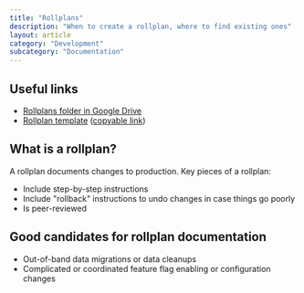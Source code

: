 ```yaml
---
title: "Rollplans"
description: "When to create a rollplan, where to find existing ones"
layout: article
category: "Development"
subcategory: "Documentation"
---
```


## Useful links

- [Rollplans folder in Google Drive][gdrive-folder]
- [Rollplan template][rollplan-template] ([copyable link][copy-link])

[gdrive-folder]: https://drive.google.com/drive/folders/1Dh_1djujFno8T8XkrwTV5UkVAO3NxWC0
[rollplan-template]: https://docs.google.com/document/d/1Mh7FdSFZiFNxf87aqpO77eTAL1LcVg1yFajKtTQcQLs/view
[copy-link]: https://docs.google.com/document/d/1Mh7FdSFZiFNxf87aqpO77eTAL1LcVg1yFajKtTQcQLs/copy

## What is a rollplan?

A rollplan documents changes to production. Key pieces of a rollplan:

- Include step-by-step instructions
- Include "rollback" instructions to undo changes in case things go poorly
- Is peer-reviewed

## Good candidates for rollplan documentation

- Out-of-band data migrations or data cleanups
- Complicated or coordinated feature flag enabling or configuration changes



